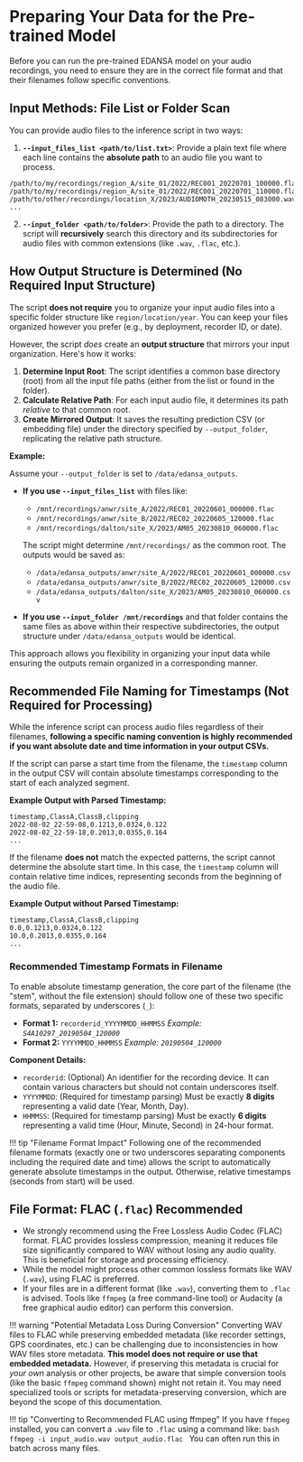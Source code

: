 # Preparing Your Data for the Pre-trained Model

Before you can run the pre-trained EDANSA model on your audio recordings, you need to ensure they are in the correct file format and that their filenames follow specific conventions.

## Input Methods: File List or Folder Scan

You can provide audio files to the inference script in two ways:

1.  **`--input_files_list <path/to/list.txt>`**: Provide a plain text file where each line contains the **absolute path** to an audio file you want to process.

```text
/path/to/my/recordings/region_A/site_01/2022/REC001_20220701_100000.flac
/path/to/my/recordings/region_A/site_01/2022/REC001_20220701_110000.flac
/path/to/other/recordings/location_X/2023/AUDIOMOTH_20230515_083000.wav
...
```

2.  **`--input_folder <path/to/folder>`**: Provide the path to a directory. The script will **recursively** search this directory and its subdirectories for audio files with common extensions (like `.wav`, `.flac`, etc.).

## How Output Structure is Determined (No Required Input Structure)

The script **does not require** you to organize your input audio files into a specific folder structure like `region/location/year`. You can keep your files organized however you prefer (e.g., by deployment, recorder ID, or date).

However, the script *does* create an **output structure** that mirrors your input organization. Here's how it works:

1.  **Determine Input Root**: The script identifies a common base directory (root) from all the input file paths (either from the list or found in the folder).
2.  **Calculate Relative Path**: For each input audio file, it determines its path *relative* to that common root.
3.  **Create Mirrored Output**: It saves the resulting prediction CSV (or embedding file) under the directory specified by `--output_folder`, replicating the relative path structure.

**Example:**

Assume your `--output_folder` is set to `/data/edansa_outputs`.

*   **If you use `--input_files_list`** with files like:
    *   `/mnt/recordings/anwr/site_A/2022/REC01_20220601_000000.flac`
    *   `/mnt/recordings/anwr/site_B/2022/REC02_20220605_120000.flac`
    *   `/mnt/recordings/dalton/site_X/2023/AM05_20230810_060000.flac`

    The script might determine `/mnt/recordings/` as the common root. The outputs would be saved as:
    *   `/data/edansa_outputs/anwr/site_A/2022/REC01_20220601_000000.csv`
    *   `/data/edansa_outputs/anwr/site_B/2022/REC02_20220605_120000.csv`
    *   `/data/edansa_outputs/dalton/site_X/2023/AM05_20230810_060000.csv`

*   **If you use `--input_folder /mnt/recordings`** and that folder contains the same files as above within their respective subdirectories, the output structure under `/data/edansa_outputs` would be identical.

This approach allows you flexibility in organizing your input data while ensuring the outputs remain organized in a corresponding manner.

## Recommended File Naming for Timestamps (Not Required for Processing)

While the inference script can process audio files regardless of their filenames, **following a specific naming convention is highly recommended if you want absolute date and time information in your output CSVs.**

If the script can parse a start time from the filename, the `timestamp` column in the output CSV will contain absolute timestamps corresponding to the start of each analyzed segment.

**Example Output with Parsed Timestamp:**
```csv
timestamp,ClassA,ClassB,clipping
2022-08-02_22-59-08,0.1213,0.0324,0.122
2022-08-02_22-59-18,0.2013,0.0355,0.164
...
```

If the filename **does not** match the expected patterns, the script cannot determine the absolute start time. In this case, the `timestamp` column will contain relative time indices, representing seconds from the beginning of the audio file.

**Example Output without Parsed Timestamp:**
```csv
timestamp,ClassA,ClassB,clipping
0.0,0.1213,0.0324,0.122
10.0,0.2013,0.0355,0.164
...
```

### Recommended Timestamp Formats in Filename

To enable absolute timestamp generation, the core part of the filename (the "stem", without the file extension) should follow one of these two specific formats, separated by underscores (`_`):

*   **Format 1:** `recorderid_YYYYMMDD_HHMMSS` 
    *Example: `S4A10297_20190504_120000`*
*   **Format 2:** `YYYYMMDD_HHMMSS` 
    *Example: `20190504_120000`*

**Component Details:**

*   `recorderid`: (Optional) An identifier for the recording device. It can contain various characters but should not contain underscores itself.
*   `YYYYMMDD`: (Required for timestamp parsing) Must be exactly **8 digits** representing a valid date (Year, Month, Day).
*   `HHMMSS`: (Required for timestamp parsing) Must be exactly **6 digits** representing a valid time (Hour, Minute, Second) in 24-hour format.

!!! tip "Filename Format Impact"
    Following one of the recommended filename formats (exactly one or two underscores separating components including the required date and time) allows the script to automatically generate absolute timestamps in the output. Otherwise, relative timestamps (seconds from start) will be used.

## File Format: FLAC (`.flac`) Recommended
*   We strongly recommend using the Free Lossless Audio Codec (FLAC) format. FLAC provides lossless compression, meaning it reduces file size significantly compared to WAV without losing any audio quality. This is beneficial for storage and processing efficiency.
*   While the model might process other common lossless formats like WAV (`.wav`), using FLAC is preferred.
*   If your files are in a different format (like `.wav`), converting them to `.flac` is advised. Tools like `ffmpeg` (a free command-line tool) or Audacity (a free graphical audio editor) can perform this conversion.

!!! warning "Potential Metadata Loss During Conversion"
    Converting WAV files to FLAC while preserving embedded metadata (like recorder settings, GPS coordinates, etc.) can be challenging due to inconsistencies in how WAV files store metadata. 
    **This model does not require or use that embedded metadata.** However, if preserving this metadata is crucial for *your own* analysis or other projects, be aware that simple conversion tools (like the basic `ffmpeg` command shown) might not retain it. You may need specialized tools or scripts for metadata-preserving conversion, which are beyond the scope of this documentation.

!!! tip "Converting to Recommended FLAC using ffmpeg"
    If you have `ffmpeg` installed, you can convert a `.wav` file to `.flac` using a command like:
    ```bash
    ffmpeg -i input_audio.wav output_audio.flac
    ```
    You can often run this in batch across many files.

